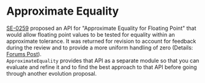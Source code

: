 # Approximate Equality

[SE-0259] proposed an API for "Approximate Equality for Floating Point" that would allow floating point values
to be tested for equality within an approximate tolerance. It was returned for revision to account for feedback
during the review and to provide a more uniform handling of zero (Details: [Forums Post](forums)).  
`ApproximateEquality` provides that API as a separate module so that you can evaluate and refine it and to find the
best approach to that API before going through another evolution proposal.

[SE-0259]: https://github.com/apple/swift-evolution/blob/master/proposals/0259-approximately-equal.md
[forums]: https://forums.swift.org/t/se-0259-approximate-equality-for-floating-point/23627